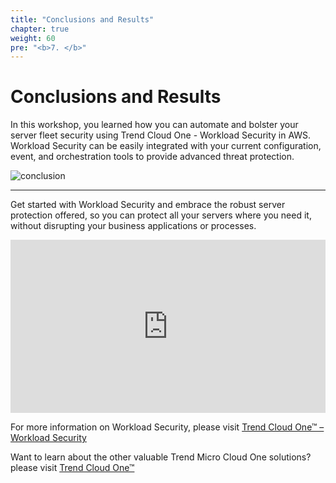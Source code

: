 ```yaml
---
title: "Conclusions and Results"
chapter: true
weight: 60
pre: "<b>7. </b>"
---
```


# Conclusions and Results

In this workshop, you learned how you can automate and bolster your server fleet security using Trend Cloud One - Workload Security in AWS. Workload Security can be easily integrated with your current configuration, event, and orchestration tools to provide advanced threat protection.

![conclusion](/images/end.png)

---

Get started with Workload Security and embrace the robust server protection offered, so you can protect all your servers where you need it, without disrupting your business applications or processes.

<div style="width:100%;height:0;padding-bottom:55%;position:relative;"><iframe src="https://giphy.com/embed/11ai6rk49qkHPq" width="100%" height="100%" style="position:absolute" frameBorder="0" class="giphy-embed" allowFullScreen></iframe></div>



For more information on Workload Security, please visit [Trend Cloud One™ – Workload Security](https://www.trendmicro.com/en_ae/business/products/hybrid-cloud/cloud-one-workload-security.html)

Want to learn about the other valuable Trend Micro Cloud One solutions? please visit [Trend Cloud One™](https://www.trendmicro.com/cloudone)